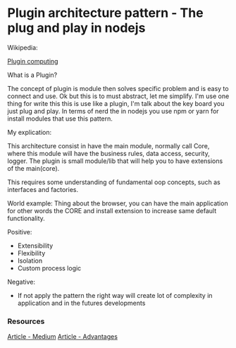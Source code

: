 # Plugin architecture pattern - The plug and play in nodejs

Wikipedia:

[Plugin computing](https://en.wikipedia.org/wiki/Plug-in_%28computing%29)

What is a Plugin?

The concept of plugin is module then solves specific problem and is easy to connect and use. Ok but this is to must abstract, let me simplify.
I'm use one thing for write this this is use like a plugin, I'm talk about the key board you just plug and play.
In terms of nerd the in nodejs you use npm or yarn for install modules that use this pattern.

My explication:

This architecture consist in have the main module, normally call Core, where this module will have the business rules, data access, security, logger.
The plugin is small module/lib that will help you to have extensions of the main(core).

This requires some understanding of fundamental oop concepts, such as interfaces and factories.

World example:
Thing about the browser, you can have the main application for other words the CORE and install extension to increase same default functionality.

Positive:

- Extensibility
- Flexibility
- Isolation
- Custom process logic

Negative:

- If not apply the pattern the right way will create lot of complexity in application and in the futures developments

### Resources

[Article - Medium](https://medium.com/omarelgabrys-blog/plug-in-architecture-dec207291800)
[Article - Advantages](http://blog.nuclex-games.com/tutorials/cxx/plugin-architecture/)